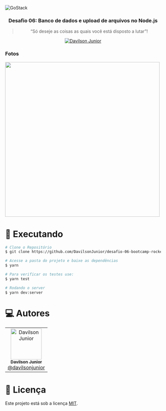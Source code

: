 <img alt="GoStack" src="https://storage.googleapis.com/golden-wind/bootcamp-gostack/header-desafios-new.png" />

<h3 align="center">
  Desafio 06: Banco de dados e upload de arquivos no Node.js
</h3>

<blockquote align="center">“Só deseje as coisas as quais você está disposto a lutar”!</blockquote>

<p align="center">
   <a href="https://www.linkedin.com/in/davilson-paulino-cunha-da-junior-23029315a/">
      <img alt="Davilson Junior" src="https://img.shields.io/badge/-Davilson Junior-4e5acf?style=flat&logo=Linkedin&logoColor=white" />
   </a>
</p>

### Fotos

<div>
   <img src="https://user-images.githubusercontent.com/35976070/163727183-2aa15757-1f96-4265-88bf-03fcbc1882fb.png" width="500px">
</div>


# :construction_worker: Executando

```bash
# Clone o Repositório
$ git clone https://github.com/DavilsonJunior/desafio-06-bootcamp-rocketseat
```

```bash
# Acesse a pasta do projeto e baixe as dependências
$ yarn
```

```bash
# Para verificar os testes use:
$ yarn test
```

```bash
# Rodando o server
$ yarn dev:server
```

# :computer: Autores

<table>
  <tr>
    <td align="center">
      <a href="http://github.com/DavilsonJunior/">
        <img src="https://avatars.githubusercontent.com/u/35976070?s=400&u=eee0ec381ba3d4475f60cd576e4a4e5d2b9877bc&v=4" width="100px;" alt="Davilson Junior"/>
        <br />
        <sub>
          <b>Davilson Junior</b>
        </sub>
       </a>
       <br />
       <a href="https://www.linkedin.com/in/davilson-paulino-cunha-da-junior-23029315a/" title="Linkedin">@davilsonjunior</a>
       <br />
    </td>
  </tr>
</table>

# :closed_book: Licença

Este projeto está sob a licença [MIT](./LICENCE).
